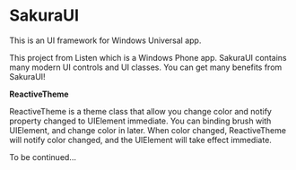 SakuraUI
========

This is an UI framework for Windows Universal app.

This project from Listen which is a Windows Phone app. SakuraUI contains many modern UI controls and UI classes. You can get many benefits from SakuraUI!

**ReactiveTheme**

ReactiveTheme is a theme class that allow you change color and notify property changed to UIElement immediate. You can binding brush with UIElement, and change color in later. When color changed, ReactiveTheme will notify color changed, and the UIElement will take effect immediate.

To be continued...
